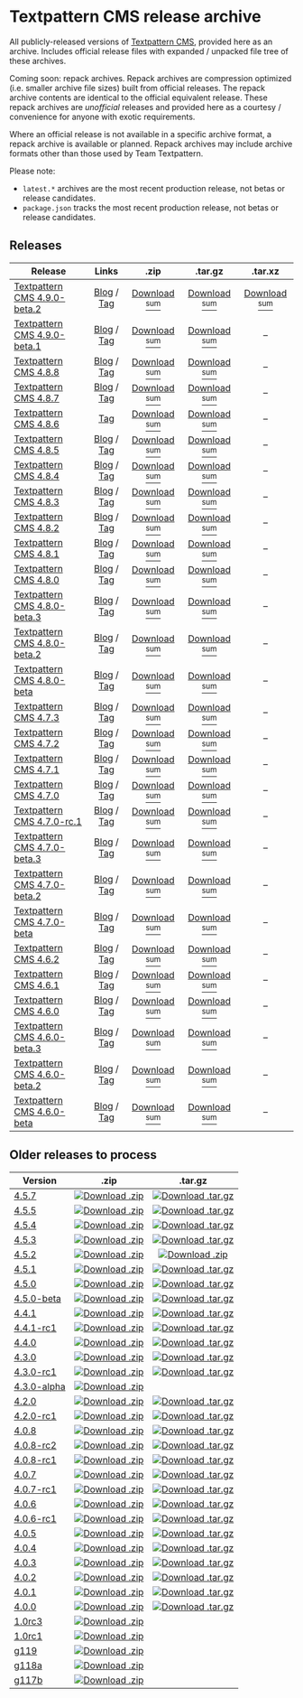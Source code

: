# Textpattern CMS release archive

All publicly-released versions of [Textpattern CMS](http://www.textpattern.com), provided here as an archive. Includes official release files with expanded / unpacked file tree of these archives.

Coming soon: repack archives. Repack archives are compression optimized (i.e. smaller archive file sizes) built from official releases. The repack archive contents are identical to the official equivalent release. These repack archives are *unofficial* releases and provided here as a courtesy / convenience for anyone with exotic requirements.

Where an official release is not available in a specific archive format, a repack archive is available or planned. Repack archives may include archive formats other than those used by Team Textpattern.

Please note:

* `latest.*` archives are the most recent production release, not betas or release candidates.
* `package.json` tracks the most recent production release, not betas or release candidates.

## Releases

| Release | Links | .zip | .tar.gz | .tar.xz |
|---|:-:|:-:|:-:|:-:|
| [Textpattern CMS 4.9.0-beta.2](https://github.com/textpattern-community/textpattern-releases/tree/master/releases/4.9.0-beta.2) | [Blog](https://textpattern.com/weblog/textpattern-490-beta2-released) / [Tag](https://github.com/textpattern/textpattern/releases/tag/4.9.0-beta.2) | [Download](https://github.com/textpattern-community/textpattern-releases/blob/master/releases/4.9.0-beta.2/archives/textpattern-4.9.0-beta.2.zip) [<sup>sum</sup>](https://github.com/textpattern-community/textpattern-releases/blob/master/releases/4.9.0-beta.2/archives/textpattern-4.9.0-beta.2.zip.SHA256SUM) | [Download](https://github.com/textpattern-community/textpattern-releases/blob/master/releases/4.9.0-beta.2/archives/textpattern-4.9.0-beta.2.tar.gz) [<sup>sum</sup>](https://github.com/textpattern-community/textpattern-releases/blob/master/releases/4.9.0-beta.2/archives/textpattern-4.9.0-beta.2.tar.gz.SHA256SUM) | [Download](https://github.com/textpattern-community/textpattern-releases/blob/master/releases/4.9.0-beta.2/archives/textpattern-4.9.0-beta.2.tar.xz) [<sup>sum</sup>](https://github.com/textpattern-community/textpattern-releases/blob/master/releases/4.9.0-beta.2/archives/textpattern-4.9.0-beta.2.tar.xz.SHA256SUM) |
| [Textpattern CMS 4.9.0-beta.1](https://github.com/textpattern-community/textpattern-releases/tree/master/releases/4.9.0-beta.1) | [Blog](https://textpattern.com/weblog/textpattern-490-beta1-released-php-84-mysql-84-features-fixes-and-more) / [Tag](https://github.com/textpattern/textpattern/releases/tag/4.9.0-beta.1a) | [Download](https://github.com/textpattern-community/textpattern-releases/blob/master/releases/4.9.0-beta.1/archives/textpattern-4.9.0-beta.1.zip) [<sup>sum</sup>](https://github.com/textpattern-community/textpattern-releases/blob/master/releases/4.9.0-beta.1/archives/textpattern-4.9.0-beta.1.zip.SHA256SUM) | [Download](https://github.com/textpattern-community/textpattern-releases/blob/master/releases/4.9.0-beta.1/archives/textpattern-4.9.0-beta.1.tar.gz) [<sup>sum</sup>](https://github.com/textpattern-community/textpattern-releases/blob/master/releases/4.9.0-beta.1/archives/textpattern-4.9.0-beta.1.tar.gz.SHA256SUM) | – |
| [Textpattern CMS 4.8.8](https://github.com/textpattern-community/textpattern-releases/tree/master/releases/4.8.8) | [Blog](https://textpattern.com/weblog/textpattern-488-released-php-81-support-security-fix-and-more) / [Tag](https://github.com/textpattern/textpattern/releases/tag/4.8.8) | [Download](https://github.com/textpattern-community/textpattern-releases/blob/master/releases/4.8.8/archives/textpattern-4.8.8.zip) [<sup>sum</sup>](https://github.com/textpattern-community/textpattern-releases/blob/master/releases/4.8.8/archives/textpattern-4.8.8.zip.SHA256SUM) | [Download](https://github.com/textpattern-community/textpattern-releases/blob/master/releases/4.8.8/archives/textpattern-4.8.8.tar.gz) [<sup>sum</sup>](https://github.com/textpattern-community/textpattern-releases/blob/master/releases/4.8.8/archives/textpattern-4.8.8.tar.gz.SHA256SUM) | – |
| [Textpattern CMS 4.8.7](https://github.com/textpattern-community/textpattern-releases/tree/master/releases/4.8.7) | [Blog](https://textpattern.com/weblog/textpattern-cms-487-released-bug-fixes-tweaks-hurrah) / [Tag](https://github.com/textpattern/textpattern/releases/tag/4.8.7) | [Download](https://github.com/textpattern-community/textpattern-releases/blob/master/releases/4.8.7/archives/textpattern-4.8.7.zip) [<sup>sum</sup>](https://github.com/textpattern-community/textpattern-releases/blob/master/releases/4.8.7/archives/textpattern-4.8.7.zip.SHA256SUM) | [Download](https://github.com/textpattern-community/textpattern-releases/blob/master/releases/4.8.7/archives/textpattern-4.8.7.tar.gz) [<sup>sum</sup>](https://github.com/textpattern-community/textpattern-releases/blob/master/releases/4.8.7/archives/textpattern-4.8.7.tar.gz.SHA256SUM) | – |
| [Textpattern CMS 4.8.6](https://github.com/textpattern-community/textpattern-releases/tree/master/releases/4.8.6) | [Tag](https://github.com/textpattern/textpattern/releases/tag/4.8.6) | [Download](https://github.com/textpattern-community/textpattern-releases/blob/master/releases/4.8.6/archives/textpattern-4.8.6.zip) [<sup>sum</sup>](https://github.com/textpattern-community/textpattern-releases/blob/master/releases/4.8.6/archives/textpattern-4.8.6.zip.SHA256SUM) | [Download](https://github.com/textpattern-community/textpattern-releases/blob/master/releases/4.8.6/archives/textpattern-4.8.6.tar.gz) [<sup>sum</sup>](https://github.com/textpattern-community/textpattern-releases/blob/master/releases/4.8.6/archives/textpattern-4.8.6.tar.gz.SHA256SUM) | – |
| [Textpattern CMS 4.8.5](https://github.com/textpattern-community/textpattern-releases/tree/master/releases/4.8.5) | [Blog](https://textpattern.com/weblog/textpattern-cms-485-released-bug-fixes-improvements) / [Tag](https://github.com/textpattern/textpattern/releases/tag/4.8.5) | [Download](https://github.com/textpattern-community/textpattern-releases/blob/master/releases/4.8.5/archives/textpattern-4.8.5.zip) [<sup>sum</sup>](https://github.com/textpattern-community/textpattern-releases/blob/master/releases/4.8.5/archives/textpattern-4.8.5.zip.SHA256SUM) | [Download](https://github.com/textpattern-community/textpattern-releases/blob/master/releases/4.8.5/archives/textpattern-4.8.5.tar.gz) [<sup>sum</sup>](https://github.com/textpattern-community/textpattern-releases/blob/master/releases/4.8.5/archives/textpattern-4.8.5.tar.gz.SHA256SUM) | – |
| [Textpattern CMS 4.8.4](https://github.com/textpattern-community/textpattern-releases/tree/master/releases/4.8.4) | [Blog](https://textpattern.com/weblog/textpattern-cms-484-released-php-80-compatible) / [Tag](https://github.com/textpattern/textpattern/releases/tag/4.8.4) | [Download](https://github.com/textpattern-community/textpattern-releases/blob/master/releases/4.8.4/archives/textpattern-4.8.4.zip) [<sup>sum</sup>](https://github.com/textpattern-community/textpattern-releases/blob/master/releases/4.8.4/archives/textpattern-4.8.4.zip.SHA256SUM) | [Download](https://github.com/textpattern-community/textpattern-releases/blob/master/releases/4.8.4/archives/textpattern-4.8.4.tar.gz) [<sup>sum</sup>](https://github.com/textpattern-community/textpattern-releases/blob/master/releases/4.8.4/archives/textpattern-4.8.4.tar.gz.SHA256SUM) | – |
| [Textpattern CMS 4.8.3](https://github.com/textpattern-community/textpattern-releases/tree/master/releases/4.8.3) | [Blog](https://textpattern.com/weblog/textpattern-cms-483-released) / [Tag](https://github.com/textpattern/textpattern/releases/tag/4.8.3) | [Download](https://github.com/textpattern-community/textpattern-releases/blob/master/releases/4.8.3/archives/textpattern-4.8.3.zip) [<sup>sum</sup>](https://github.com/textpattern-community/textpattern-releases/blob/master/releases/4.8.3/archives/textpattern-4.8.3.zip.SHA256SUM) | [Download](https://github.com/textpattern-community/textpattern-releases/blob/master/releases/4.8.3/archives/textpattern-4.8.3.tar.gz) [<sup>sum</sup>](https://github.com/textpattern-community/textpattern-releases/blob/master/releases/4.8.3/archives/textpattern-4.8.3.tar.gz.SHA256SUM) | – |
| [Textpattern CMS 4.8.2](https://github.com/textpattern-community/textpattern-releases/tree/master/releases/4.8.2) | [Blog](https://textpattern.com/weblog/textpattern-cms-482-released) / [Tag](https://github.com/textpattern/textpattern/releases/tag/4.8.2)  | [Download](https://github.com/textpattern-community/textpattern-releases/blob/master/releases/4.8.2/archives/textpattern-4.8.2.zip) [<sup>sum</sup>](https://github.com/textpattern-community/textpattern-releases/blob/master/releases/4.8.2/archives/textpattern-4.8.2.zip.SHA256SUM) | [Download](https://github.com/textpattern-community/textpattern-releases/blob/master/releases/4.8.2/archives/textpattern-4.8.2.tar.gz) [<sup>sum</sup>](https://github.com/textpattern-community/textpattern-releases/blob/master/releases/4.8.2/archives/textpattern-4.8.2.tar.gz.SHA256SUM) | – |
| [Textpattern CMS 4.8.1](https://github.com/textpattern-community/textpattern-releases/tree/master/releases/4.8.1) | [Blog](https://textpattern.com/weblog/textpattern-cms-481-released) / [Tag](https://github.com/textpattern/textpattern/releases/tag/4.8.1)  | [Download](https://github.com/textpattern-community/textpattern-releases/blob/master/releases/4.8.1/archives/textpattern-4.8.1.zip) [<sup>sum</sup>](https://github.com/textpattern-community/textpattern-releases/blob/master/releases/4.8.1/archives/textpattern-4.8.1.zip.SHA256SUM) | [Download](https://github.com/textpattern-community/textpattern-releases/blob/master/releases/4.8.1/archives/textpattern-4.8.1.tar.gz) [<sup>sum</sup>](https://github.com/textpattern-community/textpattern-releases/blob/master/releases/4.8.1/archives/textpattern-4.8.1.tar.gz.SHA256SUM) | – |
| [Textpattern CMS 4.8.0](https://github.com/textpattern-community/textpattern-releases/tree/master/releases/4.8.0) | [Blog](https://textpattern.com/weblog/textpattern-cms-480-released) / [Tag](https://github.com/textpattern/textpattern/releases/tag/4.8.0) | [Download](https://github.com/textpattern-community/textpattern-releases/blob/master/releases/4.8.0/archives/textpattern-4.8.0.zip) [<sup>sum</sup>](https://github.com/textpattern-community/textpattern-releases/blob/master/releases/4.8.0/archives/textpattern-4.8.0.zip.SHA256SUM) | [Download](https://github.com/textpattern-community/textpattern-releases/blob/master/releases/4.8.0/archives/textpattern-4.8.0.tar.gz) [<sup>sum</sup>](https://github.com/textpattern-community/textpattern-releases/blob/master/releases/4.8.0/archives/textpattern-4.8.0.tar.gz.SHA256SUM) | – |
| [Textpattern CMS 4.8.0-beta.3](https://github.com/textpattern-community/textpattern-releases/tree/master/releases/4.8.0-beta.3) | [Blog](https://textpattern.com/weblog/textpattern-cms-480-beta-3-released) / [Tag](https://github.com/textpattern/textpattern/releases/tag/4.8.0-beta.3)| [Download](https://github.com/textpattern-community/textpattern-releases/blob/master/releases/4.8.0-beta.3/archives/textpattern-4.8.0-beta.3.zip) [<sup>sum</sup>](https://github.com/textpattern-community/textpattern-releases/blob/master/releases/4.8.0-beta.3/archives/textpattern-4.8.0-beta.3.zip.SHA256SUM) | [Download](https://github.com/textpattern-community/textpattern-releases/blob/master/releases/4.8.0-beta.3/archives/textpattern-4.8.0-beta.3.tar.gz) [<sup>sum</sup>](https://github.com/textpattern-community/textpattern-releases/blob/master/releases/4.8.0-beta.3/archives/textpattern-4.8.0-beta.3.tar.gz.SHA256SUM) | – |
| [Textpattern CMS 4.8.0-beta.2](https://github.com/textpattern-community/textpattern-releases/tree/master/releases/4.8.0-beta.2) | [Blog](https://textpattern.com/weblog/textpattern-cms-480-beta-2-released-421) / [Tag](https://github.com/textpattern/textpattern/releases/tag/4.8.0-beta.2) | [Download](https://github.com/textpattern-community/textpattern-releases/blob/master/releases/4.8.0-beta.2/archives/textpattern-4.8.0-beta.2.zip) [<sup>sum</sup>](https://github.com/textpattern-community/textpattern-releases/blob/master/releases/4.8.0-beta.2/archives/textpattern-4.8.0-beta.2.zip.SHA256SUM) | [Download](https://github.com/textpattern-community/textpattern-releases/blob/master/releases/4.8.0-beta.2/archives/textpattern-4.8.0-beta.2.tar.gz) [<sup>sum</sup>](https://github.com/textpattern-community/textpattern-releases/blob/master/releases/4.8.0-beta.2/archives/textpattern-4.8.0-beta.2.tar.gz.SHA256SUM) | – |
| [Textpattern CMS 4.8.0-beta](https://github.com/textpattern-community/textpattern-releases/tree/master/releases/4.8.0-beta) | [Blog](https://textpattern.com/weblog/textpattern-cms-480-beta-released) / [Tag](https://github.com/textpattern/textpattern/releases/tag/4.8.0-beta)| [Download](https://github.com/textpattern-community/textpattern-releases/blob/master/releases/4.8.0-beta/archives/textpattern-4.8.0-beta.zip) [<sup>sum</sup>](https://github.com/textpattern-community/textpattern-releases/blob/master/releases/4.8.0-beta/archives/textpattern-4.8.0-beta.zip.SHA256SUM) | [Download](https://github.com/textpattern-community/textpattern-releases/blob/master/releases/4.8.0-beta/archives/textpattern-4.8.0-beta.tar.gz) [<sup>sum</sup>](https://github.com/textpattern-community/textpattern-releases/blob/master/releases/4.8.0-beta/archives/textpattern-4.8.0-beta.tar.gz.SHA256SUM) | – |
| [Textpattern CMS 4.7.3](https://github.com/textpattern-community/textpattern-releases/tree/master/releases/4.7.3) | [Blog](https://textpattern.com/weblog/textpattern-cms-473-released) / [Tag](https://github.com/textpattern/textpattern/releases/tag/4.7.3) | [Download](https://github.com/textpattern-community/textpattern-releases/blob/master/releases/4.7.3/archives/textpattern-4.7.3.zip) [<sup>sum</sup>](https://github.com/textpattern-community/textpattern-releases/blob/master/releases/4.7.3/archives/textpattern-4.7.3.zip.SHA256SUM) | [Download](https://github.com/textpattern-community/textpattern-releases/blob/master/releases/4.7.3/archives/textpattern-4.7.3.tar.gz) [<sup>sum</sup>](https://github.com/textpattern-community/textpattern-releases/blob/master/releases/4.7.3/archives/textpattern-4.7.3.tar.gz.SHA256SUM) | – |
| [Textpattern CMS 4.7.2](https://github.com/textpattern-community/textpattern-releases/tree/master/releases/4.7.2) | [Blog](https://textpattern.com/weblog/textpattern-cms-472-released) / [Tag](https://github.com/textpattern/textpattern/releases/tag/4.7.2) | [Download](https://github.com/textpattern-community/textpattern-releases/blob/master/releases/4.7.2/archives/textpattern-4.7.2.zip) [<sup>sum</sup>](https://github.com/textpattern-community/textpattern-releases/blob/master/releases/4.7.2/archives/textpattern-4.7.2.zip.SHA256SUM) | [Download](https://github.com/textpattern-community/textpattern-releases/blob/master/releases/4.7.2/archives/textpattern-4.7.2.tar.gz) [<sup>sum</sup>](https://github.com/textpattern-community/textpattern-releases/blob/master/releases/4.7.2/archives/textpattern-4.7.2.tar.gz.SHA256SUM) | – |
| [Textpattern CMS 4.7.1](https://github.com/textpattern-community/textpattern-releases/tree/master/releases/4.7.1) | [Blog](https://textpattern.com/weblog/textpattern-cms-471-released) / [Tag](https://github.com/textpattern/textpattern/releases/tag/4.7.1) | [Download](https://github.com/textpattern-community/textpattern-releases/blob/master/releases/4.7.1/archives/textpattern-4.7.1.zip) [<sup>sum</sup>](https://github.com/textpattern-community/textpattern-releases/blob/master/releases/4.7.1/archives/textpattern-4.7.1.zip.SHA256SUM) | [Download](https://github.com/textpattern-community/textpattern-releases/blob/master/releases/4.7.1/archives/textpattern-4.7.1.tar.gz) [<sup>sum</sup>](https://github.com/textpattern-community/textpattern-releases/blob/master/releases/4.7.1/archives/textpattern-4.7.1.tar.gz.SHA256SUM) | – |
| [Textpattern CMS 4.7.0](https://github.com/textpattern-community/textpattern-releases/tree/master/releases/4.7.0) | [Blog](https://textpattern.com/weblog/textpattern-cms-470-released-theme-support-as-standard) / [Tag](https://github.com/textpattern/textpattern/releases/tag/4.7.0) | [Download](https://github.com/textpattern-community/textpattern-releases/blob/master/releases/4.7.0/archives/textpattern-4.7.0.zip) [<sup>sum</sup>](https://github.com/textpattern-community/textpattern-releases/blob/master/releases/4.7.0/archives/textpattern-4.7.0.zip.SHA256SUM) | [Download](https://github.com/textpattern-community/textpattern-releases/blob/master/releases/4.7.0/archives/textpattern-4.7.0.tar.gz) [<sup>sum</sup>](https://github.com/textpattern-community/textpattern-releases/blob/master/releases/4.7.0/archives/textpattern-4.7.0.tar.gz.SHA256SUM) | – |
| [Textpattern CMS 4.7.0-rc.1](https://github.com/textpattern-community/textpattern-releases/tree/master/releases/4.7.0-rc1) | [Blog](https://textpattern.com/weblog/textpattern-cms-470-release-candidate-1-released) / [Tag](https://github.com/textpattern/textpattern/releases/tag/4.7.0-rc.1) | [Download](https://github.com/textpattern-community/textpattern-releases/blob/master/releases/4.7.0-rc1/archives/textpattern-4.7.0-rc.1.zip) [<sup>sum</sup>](https://github.com/textpattern-community/textpattern-releases/blob/master/releases/4.7.0-rc1/archives/textpattern-4.7.0-rc.1.zip.SHA256SUM) | [Download](https://github.com/textpattern-community/textpattern-releases/blob/master/releases/4.7.0-rc1/archives/textpattern-4.7.0-rc.1.tar.gz) [<sup>sum</sup>](https://github.com/textpattern-community/textpattern-releases/blob/master/releases/4.7.0-rc1/archives/textpattern-4.7.0-rc.1.tar.gz.SHA256SUM) | – |
| [Textpattern CMS 4.7.0-beta.3](https://github.com/textpattern-community/textpattern-releases/tree/master/releases/4.7.0-beta.3) | [Blog](https://textpattern.com/weblog/textpattern-cms-470-beta-3-released) / [Tag](https://github.com/textpattern/textpattern/releases/tag/4.7.0-beta.3) | [Download](https://github.com/textpattern-community/textpattern-releases/blob/master/releases/4.7.0-beta.3/archives/textpattern-4.7.0-beta.3.zip) [<sup>sum</sup>](https://github.com/textpattern-community/textpattern-releases/blob/master/releases/4.7.0-beta.3/archives/textpattern-4.7.0-beta.3.zip.SHA256SUM) | [Download](https://github.com/textpattern-community/textpattern-releases/blob/master/releases/4.7.0-beta.3/archives/textpattern-4.7.0-beta.3.tar.gz) [<sup>sum</sup>](https://github.com/textpattern-community/textpattern-releases/blob/master/releases/4.7.0-beta.3/archives/textpattern-4.7.0-beta.3.tar.gz.SHA256SUM) | – |
| [Textpattern CMS 4.7.0-beta.2](https://github.com/textpattern-community/textpattern-releases/tree/master/releases/4.7.0-beta.2) | [Blog](https://textpattern.com/weblog/textpattern-cms-470-beta-3-released) / [Tag](https://github.com/textpattern/textpattern/releases/tag/4.7.0-beta.2) | [Download](https://github.com/textpattern-community/textpattern-releases/blob/master/releases/4.7.0-beta.2/archives/textpattern-4.7.0-beta.2.zip) [<sup>sum</sup>](https://github.com/textpattern-community/textpattern-releases/blob/master/releases/4.7.0-beta.2/archives/textpattern-4.7.0-beta.2.zip.SHA256SUM) | [Download](https://github.com/textpattern-community/textpattern-releases/blob/master/releases/4.7.0-beta.2/archives/textpattern-4.7.0-beta.2.tar.gz) [<sup>sum</sup>](https://github.com/textpattern-community/textpattern-releases/blob/master/releases/4.7.0-beta.2/archives/textpattern-4.7.0-beta.2.tar.gz.SHA256SUM) | – |
| [Textpattern CMS 4.7.0-beta](https://github.com/textpattern-community/textpattern-releases/tree/master/releases/4.7.0-beta) | [Blog](https://textpattern.com/weblog/textpattern-cms-470-beta-3-released) / [Tag](https://github.com/textpattern/textpattern/releases/tag/4.7.0-beta) | [Download](https://github.com/textpattern-community/textpattern-releases/blob/master/releases/4.7.0-beta/archives/textpattern-4.7.0-beta.zip) [<sup>sum</sup>](https://github.com/textpattern-community/textpattern-releases/blob/master/releases/4.7.0-beta/archives/textpattern-4.7.0-beta.zip.SHA256SUM) | [Download](https://github.com/textpattern-community/textpattern-releases/blob/master/releases/4.7.0-beta/archives/textpattern-4.7.0-beta.tar.gz) [<sup>sum</sup>](https://github.com/textpattern-community/textpattern-releases/blob/master/releases/4.7.0-beta/archives/textpattern-4.7.0-beta.tar.gz.SHA256SUM) | – |
| [Textpattern CMS 4.6.2](https://github.com/textpattern-community/textpattern-releases/tree/master/releases/4.6.2) | [Blog](https://textpattern.com/weblog/textpattern-cms-462-released-version-string-theory) / [Tag](https://github.com/textpattern/textpattern/releases/tag/4.6.2) | [Download](https://github.com/textpattern-community/textpattern-releases/blob/master/releases/4.6.2/archives/textpattern-4.6.2.zip) [<sup>sum</sup>](https://github.com/textpattern-community/textpattern-releases/blob/master/releases/4.6.2/archives/textpattern-4.6.2.zip.SHA256SUM) | [Download](https://github.com/textpattern-community/textpattern-releases/blob/master/releases/4.6.2/archives/textpattern-4.6.2.tar.gz) [<sup>sum</sup>](https://github.com/textpattern-community/textpattern-releases/blob/master/releases/4.6.2/archives/textpattern-4.6.2.tar.gz.SHA256SUM) | – |
| [Textpattern CMS 4.6.1](https://github.com/textpattern-community/textpattern-releases/tree/master/releases/4.6.1) | [Blog](https://textpattern.com/weblog/textpattern-cms-461-released-hello-classic) / [Tag](https://github.com/textpattern/textpattern/releases/tag/4.6.1) | [Download](https://github.com/textpattern-community/textpattern-releases/blob/master/releases/4.6.1/archives/textpattern-4.6.1.zip) [<sup>sum</sup>](https://github.com/textpattern-community/textpattern-releases/blob/master/releases/4.6.1/archives/textpattern-4.6.1.zip.SHA256SUM) | [Download](https://github.com/textpattern-community/textpattern-releases/blob/master/releases/4.6.1/archives/textpattern-4.6.1.tar.gz) [<sup>sum</sup>](https://github.com/textpattern-community/textpattern-releases/blob/master/releases/4.6.1/archives/textpattern-4.6.1.tar.gz.SHA256SUM) | – |
| [Textpattern CMS 4.6.0](https://github.com/textpattern-community/textpattern-releases/tree/master/releases/4.6.0) | [Blog](https://textpattern.com/weblog/textpattern-cms-460-released-it-s-big) / [Tag](https://github.com/textpattern/textpattern/releases/tag/4.6.0) | [Download](https://github.com/textpattern-community/textpattern-releases/blob/master/releases/4.6.0/archives/textpattern-4.6.0.zip) [<sup>sum</sup>](https://github.com/textpattern-community/textpattern-releases/blob/master/releases/4.6.0/archives/textpattern-4.6.0.zip.SHA256SUM) | [Download](https://github.com/textpattern-community/textpattern-releases/blob/master/releases/4.6.0/archives/textpattern-4.6.0.tar.gz) [<sup>sum</sup>](https://github.com/textpattern-community/textpattern-releases/blob/master/releases/4.6.0/archives/textpattern-4.6.0.tar.gz.SHA256SUM) | – |
| [Textpattern CMS 4.6.0-beta.3](https://github.com/textpattern-community/textpattern-releases/tree/master/releases/4.6.0-beta.3) | [Blog](https://textpattern.com/weblog/textpattern-cms-460-beta-3-released) / [Tag](https://github.com/textpattern/textpattern/releases/tag/4.6.0-beta.3) | [Download](https://github.com/textpattern-community/textpattern-releases/blob/master/releases/4.6.0-beta.3/archives/textpattern-4.6.0-beta.3.zip) [<sup>sum</sup>](https://github.com/textpattern-community/textpattern-releases/blob/master/releases/4.6.0-beta.3/archives/textpattern-4.6.0-beta.3.zip.SHA256SUM) | [Download](https://github.com/textpattern-community/textpattern-releases/blob/master/releases/4.6.0-beta.3/archives/textpattern-4.6.0-beta.3.tar.gz) [<sup>sum</sup>](https://github.com/textpattern-community/textpattern-releases/blob/master/releases/4.6.0-beta.3/archives/textpattern-4.6.0-beta.3.tar.gz.SHA256SUM) | – |
| [Textpattern CMS 4.6.0-beta.2](https://github.com/textpattern-community/textpattern-releases/tree/master/releases/4.6.0-beta.2) | [Blog](https://textpattern.com/weblog/textpattern-cms-460-beta-2-released) / [Tag](https://github.com/textpattern/textpattern/releases/tag/4.6.0-beta.2) | [Download](https://github.com/textpattern-community/textpattern-releases/blob/master/releases/4.6.0-beta.2/archives/textpattern-4.6.0-beta.2.zip) [<sup>sum</sup>](https://github.com/textpattern-community/textpattern-releases/blob/master/releases/4.6.0-beta.2/archives/textpattern-4.6.0-beta.2.zip.SHA256SUM) | [Download](https://github.com/textpattern-community/textpattern-releases/blob/master/releases/4.6.0-beta.2/archives/textpattern-4.6.0-beta.2.tar.gz) [<sup>sum</sup>](https://github.com/textpattern-community/textpattern-releases/blob/master/releases/4.6.0-beta.2/archives/textpattern-4.6.0-beta.2.tar.gz.SHA256SUM) | – |
| [Textpattern CMS 4.6.0-beta](https://github.com/textpattern-community/textpattern-releases/tree/master/releases/4.6.0-beta) | [Blog](https://textpattern.com/weblog/textpattern-cms-460-beta-released) / [Tag](https://github.com/textpattern/textpattern/releases/tag/4.6.0-beta) | [Download](https://github.com/textpattern-community/textpattern-releases/blob/master/releases/4.6.0-beta/archives/textpattern-4.6.0-beta.zip) [<sup>sum</sup>](https://github.com/textpattern-community/textpattern-releases/blob/master/releases/4.6.0-beta/archives/textpattern-4.6.0-beta.zip.SHA256SUM) | [Download](https://github.com/textpattern-community/textpattern-releases/blob/master/releases/4.6.0-beta/archives/textpattern-4.6.0-beta.tar.gz) [<sup>sum</sup>](https://github.com/textpattern-community/textpattern-releases/blob/master/releases/4.6.0-beta/archives/textpattern-4.6.0-beta.tar.gz.SHA256SUM) | – |


## Older releases to process

| Version | .zip | .tar.gz |
|---|:-:|:-:|
| [4.5.7](https://github.com/textpattern-community/textpattern-releases/tree/master/releases/4.5.7) | [![Download .zip](https://raw.githubusercontent.com/primer/octicons/master/icons/desktop-download-16.svg)](https://github.com/textpattern-community/textpattern-releases/blob/master/releases/4.5.7/archives/textpattern-4.5.7.zip) | [![Download .tar.gz](https://raw.githubusercontent.com/primer/octicons/master/icons/desktop-download-16.svg)](https://github.com/textpattern-community/textpattern-releases/blob/master/releases/4.5.7/archives/textpattern-4.5.7.tar.gz) |
| [4.5.5](https://github.com/textpattern-community/textpattern-releases/tree/master/releases/4.5.5) | [![Download .zip](https://raw.githubusercontent.com/primer/octicons/master/icons/desktop-download-16.svg)](https://github.com/textpattern-community/textpattern-releases/blob/master/releases/4.5.5/archives/textpattern-4.5.5.zip) | [![Download .tar.gz](https://raw.githubusercontent.com/primer/octicons/master/icons/desktop-download-16.svg)](https://github.com/textpattern-community/textpattern-releases/blob/master/releases/4.5.5/archives/textpattern-4.5.5.tar.gz) |
| [4.5.4](https://github.com/textpattern-community/textpattern-releases/tree/master/releases/4.5.4) | [![Download .zip](https://raw.githubusercontent.com/primer/octicons/master/icons/desktop-download-16.svg)](https://github.com/textpattern-community/textpattern-releases/blob/master/releases/4.5.4/archives/textpattern-4.5.4.zip) | [![Download .tar.gz](https://raw.githubusercontent.com/primer/octicons/master/icons/desktop-download-16.svg)](https://github.com/textpattern-community/textpattern-releases/blob/master/releases/4.5.4/archives/textpattern-4.5.4.tar.gz) |
| [4.5.3](https://github.com/textpattern-community/textpattern-releases/tree/master/releases/4.5.3) | [![Download .zip](https://raw.githubusercontent.com/primer/octicons/master/icons/desktop-download-16.svg)](https://github.com/textpattern-community/textpattern-releases/blob/master/releases/4.5.3/archives/textpattern-4.5.3.zip) | [![Download .tar.gz](https://raw.githubusercontent.com/primer/octicons/master/icons/desktop-download-16.svg)](https://github.com/textpattern-community/textpattern-releases/blob/master/releases/4.5.3/archives/textpattern-4.5.3.tar.gz) |
| [4.5.2](https://github.com/textpattern-community/textpattern-releases/tree/master/releases/4.5.2) | [![Download .zip](https://raw.githubusercontent.com/primer/octicons/master/icons/desktop-download-16.svg)](https://github.com/textpattern-community/textpattern-releases/blob/master/releases/4.5.2/archives/textpattern-4.5.2.tar.gz) | [![Download .zip](https://raw.githubusercontent.com/primer/octicons/master/icons/desktop-download-16.svg)](https://github.com/textpattern-community/textpattern-releases/blob/master/releases/4.5.2/archives/textpattern-4.5.2.zip) |
| [4.5.1](https://github.com/textpattern-community/textpattern-releases/tree/master/releases/4.5.1) | [![Download .zip](https://raw.githubusercontent.com/primer/octicons/master/icons/desktop-download-16.svg)](https://github.com/textpattern-community/textpattern-releases/blob/master/releases/4.5.1/archives/textpattern-4.5.1.zip) | [![Download .tar.gz](https://raw.githubusercontent.com/primer/octicons/master/icons/desktop-download-16.svg)](https://github.com/textpattern-community/textpattern-releases/blob/master/releases/4.5.1/archives/textpattern-4.5.1.tar.gz) |
| [4.5.0](https://github.com/textpattern-community/textpattern-releases/tree/master/releases/4.5.0) | [![Download .zip](https://raw.githubusercontent.com/primer/octicons/master/icons/desktop-download-16.svg)](https://github.com/textpattern-community/textpattern-releases/blob/master/releases/4.5.0/archives/textpattern-4.5.0.zip) | [![Download .tar.gz](https://raw.githubusercontent.com/primer/octicons/master/icons/desktop-download-16.svg)](https://github.com/textpattern-community/textpattern-releases/blob/master/releases/4.5.0/archives/textpattern-4.5.0.tar.gz) |
| [4.5.0-beta](https://github.com/textpattern-community/textpattern-releases/tree/master/releases/4.5.0-beta) | [![Download .zip](https://raw.githubusercontent.com/primer/octicons/master/icons/desktop-download-16.svg)](https://github.com/textpattern-community/textpattern-releases/blob/master/releases/4.5.0-beta/archives/textpattern-4.5.0-beta.zip) | [![Download .tar.gz](https://raw.githubusercontent.com/primer/octicons/master/icons/desktop-download-16.svg)](https://github.com/textpattern-community/textpattern-releases/blob/master/releases/4.5.0-beta/archives/textpattern-4.5.0-beta.tar.gz) |
| [4.4.1](https://github.com/textpattern-community/textpattern-releases/tree/master/releases/4.4.1) | [![Download .zip](https://raw.githubusercontent.com/primer/octicons/master/icons/desktop-download-16.svg)](https://github.com/textpattern-community/textpattern-releases/blob/master/releases/4.4.1/archives/textpattern-4.4.1.zip) | [![Download .tar.gz](https://raw.githubusercontent.com/primer/octicons/master/icons/desktop-download-16.svg)](https://github.com/textpattern-community/textpattern-releases/blob/master/releases/4.4.1/archives/textpattern-4.4.1.zip) |
| [4.4.1-rc1](https://github.com/textpattern-community/textpattern-releases/tree/master/releases/4.4.1-rc1) | [![Download .zip](https://raw.githubusercontent.com/primer/octicons/master/icons/desktop-download-16.svg)](https://github.com/textpattern-community/textpattern-releases/blob/master/releases/4.4.1-rc1/archives/textpattern-4.4.1-rc1.zip) | [![Download .tar.gz](https://raw.githubusercontent.com/primer/octicons/master/icons/desktop-download-16.svg)](https://github.com/textpattern-community/textpattern-releases/blob/master/releases/4.4.1-rc1/archives/textpattern-4.4.1-rc1.tar.gz) |
| [4.4.0](https://github.com/textpattern-community/textpattern-releases/tree/master/releases/8.5.0) | [![Download .zip](https://raw.githubusercontent.com/primer/octicons/master/icons/desktop-download-16.svg)](https://github.com/textpattern-community/textpattern-releases/blob/master/releases/4.4.0/archives/textpattern-4.4.0.zip) | [![Download .tar.gz](https://raw.githubusercontent.com/primer/octicons/master/icons/desktop-download-16.svg)](https://github.com/textpattern-community/textpattern-releases/blob/master/releases/8.5.0/archives/textpattern-8.5.0.tar.gz) |
| [4.3.0](https://github.com/textpattern-community/textpattern-releases/tree/master/releases/4.3.0) | [![Download .zip](https://raw.githubusercontent.com/primer/octicons/master/icons/desktop-download-16.svg)](https://github.com/textpattern-community/textpattern-releases/blob/master/releases/4.3.0/archives/textpattern-4.3.0.zip) | [![Download .tar.gz](https://raw.githubusercontent.com/primer/octicons/master/icons/desktop-download-16.svg)](https://github.com/textpattern-community/textpattern-releases/blob/master/releases/4.3.0/archives/textpattern-4.3.0.tar.gz) |
| [4.3.0-rc1](https://github.com/textpattern-community/textpattern-releases/tree/master/releases/4.3.0-rc1) | [![Download .zip](https://raw.githubusercontent.com/primer/octicons/master/icons/desktop-download-16.svg)](https://github.com/textpattern-community/textpattern-releases/blob/master/releases/4.3.0-rc1/archives/textpattern-4.3.0-rc1.zip) | [![Download .tar.gz](https://raw.githubusercontent.com/primer/octicons/master/icons/desktop-download-16.svg)](https://github.com/textpattern-community/textpattern-releases/blob/master/releases/4.3.0-rc1/archives/textpattern-4.3.0-rc1.tar.gz) |
| [4.3.0-alpha](https://github.com/textpattern-community/textpattern-releases/tree/master/releases/4.3.0-alpha) | [![Download .zip](https://raw.githubusercontent.com/primer/octicons/master/icons/desktop-download-16.svg)](https://github.com/textpattern-community/textpattern-releases/blob/master/releases/4.3.0-alpha/archives/textpattern-4.3.0-alpha.zip) |
| [4.2.0](https://github.com/textpattern-community/textpattern-releases/tree/master/releases/4.2.0) | [![Download .zip](https://raw.githubusercontent.com/primer/octicons/master/icons/desktop-download-16.svg)](https://github.com/textpattern-community/textpattern-releases/blob/master/releases/4.2.0/archives/textpattern-4.2.0.zip) | [![Download .tar.gz](https://raw.githubusercontent.com/primer/octicons/master/icons/desktop-download-16.svg)](https://github.com/textpattern-community/textpattern-releases/blob/master/releases/4.2.0/archives/textpattern-4.2.0.tar.gz) |
| [4.2.0-rc1](https://github.com/textpattern-community/textpattern-releases/tree/master/releases/4.2.0-rc1) | [![Download .zip](https://raw.githubusercontent.com/primer/octicons/master/icons/desktop-download-16.svg)](https://github.com/textpattern-community/textpattern-releases/blob/master/releases/4.2.0-rc1/archives/textpattern-4.2.0-rc1.zip) | [![Download .tar.gz](https://raw.githubusercontent.com/primer/octicons/master/icons/desktop-download-16.svg)](https://github.com/textpattern-community/textpattern-releases/blob/master/releases/4.2.0-rc1/archives/textpattern-4.2.0-rc1.tar.gz) |
| [4.0.8](https://github.com/textpattern-community/textpattern-releases/tree/master/releases/4.0.8) | [![Download .zip](https://raw.githubusercontent.com/primer/octicons/master/icons/desktop-download-16.svg)](https://github.com/textpattern-community/textpattern-releases/blob/master/releases/4.0.8/archives/textpattern-4.0.8.zip) | [![Download .tar.gz](https://raw.githubusercontent.com/primer/octicons/master/icons/desktop-download-16.svg)](https://github.com/textpattern-community/textpattern-releases/blob/master/releases/4.0.8/archives/textpattern-4.0.8.tar.gz) |
| [4.0.8-rc2](https://github.com/textpattern-community/textpattern-releases/tree/master/releases/4.0.8-rc2) | [![Download .zip](https://raw.githubusercontent.com/primer/octicons/master/icons/desktop-download-16.svg)](https://github.com/textpattern-community/textpattern-releases/blob/master/releases/4.0.8-rc2/archives/textpattern-4.0.8-rc2.zip) | [![Download .tar.gz](https://raw.githubusercontent.com/primer/octicons/master/icons/desktop-download-16.svg)](https://github.com/textpattern-community/textpattern-releases/blob/master/releases/4.0.8-rc2/archives/textpattern-4.0.8-rc2.tar.gz) |
| [4.0.8-rc1](https://github.com/textpattern-community/textpattern-releases/tree/master/releases/4.0.8-rc1) | [![Download .zip](https://raw.githubusercontent.com/primer/octicons/master/icons/desktop-download-16.svg)](https://github.com/textpattern-community/textpattern-releases/blob/master/releases/4.0.8-rc1/archives/textpattern-4.0.8-rc1.zip) | [![Download .tar.gz](https://raw.githubusercontent.com/primer/octicons/master/icons/desktop-download-16.svg)](https://github.com/textpattern-community/textpattern-releases/blob/master/releases/4.0.8-rc1/archives/textpattern-4.0.8-rc1.tar.gz) |
| [4.0.7](https://github.com/textpattern-community/textpattern-releases/tree/master/releases/4.0.7) | [![Download .zip](https://raw.githubusercontent.com/primer/octicons/master/icons/desktop-download-16.svg)](https://github.com/textpattern-community/textpattern-releases/blob/master/releases/4.0.7/archives/textpattern-4.0.7.zip) | [![Download .tar.gz](https://raw.githubusercontent.com/primer/octicons/master/icons/desktop-download-16.svg)](https://github.com/textpattern-community/textpattern-releases/blob/master/releases/4.0.7/archives/textpattern-4.0.7.tar.gz) |
| [4.0.7-rc1](https://github.com/textpattern-community/textpattern-releases/tree/master/releases/4.0.7-rc1) | [![Download .zip](https://raw.githubusercontent.com/primer/octicons/master/icons/desktop-download-16.svg)](https://github.com/textpattern-community/textpattern-releases/blob/master/releases/4.0.7-rc1/archives/textpattern-4.0.7-rc1.zip) | [![Download .tar.gz](https://raw.githubusercontent.com/primer/octicons/master/icons/desktop-download-16.svg)](https://github.com/textpattern-community/textpattern-releases/blob/master/releases/4.0.7-rc1/archives/textpattern-4.0.7-rc1.tar,gz) |
| [4.0.6](https://github.com/textpattern-community/textpattern-releases/tree/master/releases/4.0.6) | [![Download .zip](https://raw.githubusercontent.com/primer/octicons/master/icons/desktop-download-16.svg)](https://github.com/textpattern-community/textpattern-releases/blob/master/releases/4.0.6/archives/textpattern-4.0.6.zip) | [![Download .tar.gz](https://raw.githubusercontent.com/primer/octicons/master/icons/desktop-download-16.svg)](https://github.com/textpattern-community/textpattern-releases/blob/master/releases/4.0.6/archives/textpattern-4.0.6.tar.gz) |
| [4.0.6-rc1](https://github.com/textpattern-community/textpattern-releases/tree/master/releases/4.0.6-rc1) | [![Download .zip](https://raw.githubusercontent.com/primer/octicons/master/icons/desktop-download-16.svg)](https://github.com/textpattern-community/textpattern-releases/blob/master/releases/4.0.6-rc1/archives/textpattern-4.0.6-rc1.zip) | [![Download .tar.gz](https://raw.githubusercontent.com/primer/octicons/master/icons/desktop-download-16.svg)](https://github.com/textpattern-community/textpattern-releases/blob/master/releases/4.0.6-rc1/archives/textpattern-4.0.6-rc1.tar.gz) |
| [4.0.5](https://github.com/textpattern-community/textpattern-releases/tree/master/releases/4.0.5) | [![Download .zip](https://raw.githubusercontent.com/primer/octicons/master/icons/desktop-download-16.svg)](https://github.com/textpattern-community/textpattern-releases/blob/master/releases/4.0.5/archives/textpattern-4.0.5.zip) | [![Download .tar.gz](https://raw.githubusercontent.com/primer/octicons/master/icons/desktop-download-16.svg)](https://github.com/textpattern-community/textpattern-releases/blob/master/releases/4.0.5/archives/textpattern-4.0.5.tar.gz) |
| [4.0.4](https://github.com/textpattern-community/textpattern-releases/tree/master/releases/4.0.4) | [![Download .zip](https://raw.githubusercontent.com/primer/octicons/master/icons/desktop-download-16.svg)](https://github.com/textpattern-community/textpattern-releases/blob/master/releases/4.0.4/archives/textpattern-4.0.4.zip) | [![Download .tar.gz](https://raw.githubusercontent.com/primer/octicons/master/icons/desktop-download-16.svg)](https://github.com/textpattern-community/textpattern-releases/blob/master/releases/4.0.4/archives/textpattern-4.0.4.tar.gz) |
| [4.0.3](https://github.com/textpattern-community/textpattern-releases/tree/master/releases/4.0.3) | [![Download .zip](https://raw.githubusercontent.com/primer/octicons/master/icons/desktop-download-16.svg)](https://github.com/textpattern-community/textpattern-releases/blob/master/releases/4.0.3/archives/textpattern-4.0.3.zip) | [![Download .tar.gz](https://raw.githubusercontent.com/primer/octicons/master/icons/desktop-download-16.svg)](https://github.com/textpattern-community/textpattern-releases/blob/master/releases/4.0.3/archives/textpattern-4.0.3.tar.gz) |
| [4.0.2](https://github.com/textpattern-community/textpattern-releases/tree/master/releases/4.0.2) | [![Download .zip](https://raw.githubusercontent.com/primer/octicons/master/icons/desktop-download-16.svg)](https://github.com/textpattern-community/textpattern-releases/blob/master/releases/4.0.2/archives/textpattern-4.0.2.zip) | [![Download .tar.gz](https://raw.githubusercontent.com/primer/octicons/master/icons/desktop-download-16.svg)](https://github.com/textpattern-community/textpattern-releases/blob/master/releases/4.0.2/archives/textpattern-4.0.2.tar.gz) |
| [4.0.1](https://github.com/textpattern-community/textpattern-releases/tree/master/releases/4.0.1) | [![Download .zip](https://raw.githubusercontent.com/primer/octicons/master/icons/desktop-download-16.svg)](https://github.com/textpattern-community/textpattern-releases/blob/master/releases/4.0.1/archives/textpattern-4.0.1.zip) | [![Download .tar.gz](https://raw.githubusercontent.com/primer/octicons/master/icons/desktop-download-16.svg)](https://github.com/textpattern-community/textpattern-releases/blob/master/releases/4.0.1/archives/textpattern-4.0.1.tar.gz) |
| [4.0.0](https://github.com/textpattern-community/textpattern-releases/tree/master/releases/4.0.0) | [![Download .zip](https://raw.githubusercontent.com/primer/octicons/master/icons/desktop-download-16.svg)](https://github.com/textpattern-community/textpattern-releases/blob/master/releases/4.0.0/archives/textpattern-4.0.0.zip) | [![Download .tar.gz](https://raw.githubusercontent.com/primer/octicons/master/icons/desktop-download-16.svg)](https://github.com/textpattern-community/textpattern-releases/blob/master/releases/4.0.0/archives/textpattern-4.0.0.tar.gz) |
| [1.0rc3](https://github.com/textpattern-community/textpattern-releases/tree/master/releases/1.0rc3) | [![Download .zip](https://raw.githubusercontent.com/primer/octicons/master/icons/desktop-download-16.svg)](https://github.com/textpattern-community/textpattern-releases/blob/master/releases/1.0rc3/archives/textpattern-1.0rc3.zip) | |
| [1.0rc1](https://github.com/textpattern-community/textpattern-releases/tree/master/releases/1.0rc3) | [![Download .zip](https://raw.githubusercontent.com/primer/octicons/master/icons/desktop-download-16.svg)](https://github.com/textpattern-community/textpattern-releases/blob/master/releases/1.0rc1/archives/textpattern-1.0rc1.zip) | |
| [g119](https://github.com/textpattern-community/textpattern-releases/tree/master/releases/g119) | [![Download .zip](https://raw.githubusercontent.com/primer/octicons/master/icons/desktop-download-16.svg)](https://github.com/textpattern-community/textpattern-releases/blob/master/releases/g119/archives/textpattern-g119.zip) | |
| [g118a](https://github.com/textpattern-community/textpattern-releases/tree/master/releases/g118a) | [![Download .zip](https://raw.githubusercontent.com/primer/octicons/master/icons/desktop-download-16.svg)](https://github.com/textpattern-community/textpattern-releases/blob/master/releases/g118a/archives/textpattern-g118a.zip) | |
| [g117b](https://github.com/textpattern-community/textpattern-releases/tree/master/releases/g117b) | [![Download .zip](https://raw.githubusercontent.com/primer/octicons/master/icons/desktop-download-16.svg)](https://github.com/textpattern-community/textpattern-releases/blob/master/releases/g117b/archives/textpattern-g117b.zip) | |

